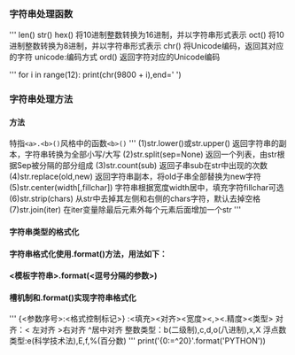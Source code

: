 ### 字符串处理函数
'''
len()
str()
hex() 将10进制整数转换为16进制，并以字符串形式表示
oct() 将10进制整数转换为8进制，并以字符串形式表示
chr() 将Unicode编码，返回其对应的字符 unicode:编码方式 
ord() 返回字符对应的Unicode编码

''' 
for i in range(12):
    print(chr(9800 + i),end=' ')
### 字符串处理方法
#### 方法  
特指`<a>.<b>()`风格中的函数`<b>()`
'''
(1)str.lower()或str.upper() 返回字符串的副本，字符串转换为全部小写/大写
(2)str.split(sep=None)      返回一个列表，由str根据Sep被分隔的部分组成
(3)str.count(sub)           返回子串sub在str中出现的次数
(4)str.replace(old,new)     返回字符串副本，将old子串全部替换为new字符
(5)str.center(width[,fillchar]) 字符串根据宽度width居中，填充字符fillchar可选
(6)str.strip(chars)         从str中去掉其左侧和右侧的chars字符，默认去掉空格
(7)str.join(iter)           在iter变量除最后元素外每个元素后面增加一个str
'''
#### 字符串类型的格式化
#### 字符串格式化使用.format()方法，用法如下：
#### <模板字符串>.format(<逗号分隔的参数>)
#### 槽机制和.format()实现字符串格式化
'''
{<参数序号>:<格式控制标记>}
:<填充><对齐><宽度><,><.精度><类型>
对齐：< 左对齐 >右对齐  ^居中对齐
整数类型：b(二级制),c,d,o(八进制),x,X 浮点数类型:e(科学技术法),E,f,%(百分数)
'''
print('{0:=^20}'.format('PYTHON'))
